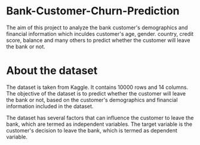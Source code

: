 # Bank-Customer-Churn-Prediction
The aim of this project to analyze the bank customer's demographics and financial information which inculdes customer's age, gender. country, credit score, balance and many others to predict whether the customer will leave the bank or not.
# About the dataset
The dataset is taken from Kaggle. It contains 10000 rows and 14 columns. The objective of the dataset is to predict whether the customer will leave the bank or not, based on the customer's demographics and financial information included in the dataset. 

The dataset has several factors that can influence the customer to leave the bank, which are termed as independent variables. The target variable is the customer's decision to leave the bank, which is termed as dependent variable.
